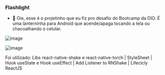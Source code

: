 ### Flashlight


- 🥰 Oie, esse é o projetinho que eu fiz pro desafio do Bootcamp da DIO. É uma lanterninha para Android que acende/apaga tocando a tela ou chacoalhando o celular.

![image](https://cdn.discordapp.com/attachments/795493134041481247/991776139175530606/tela_clara.png)

![image](https://cdn.discordapp.com/attachments/795493134041481247/991776160205783090/tela_escura.png)

Foi utilizado: Libs react-native-shake e react-native-torch | StyleSheet | Hook useState e Hook useEffect | Add Listener to RNShake | Lifecicly ReactJS

